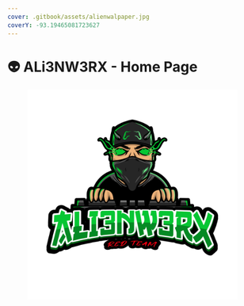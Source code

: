```yaml
---
cover: .gitbook/assets/alienwalpaper.jpg
coverY: -93.19465081723627
---
```


# 👽 ALi3NW3RX - Home Page

<figure><img src=".gitbook/assets/gaming-logo-maker-featuring-robotic-animal-graphics-1028-el1 (2).png" alt=""><figcaption></figcaption></figure>
